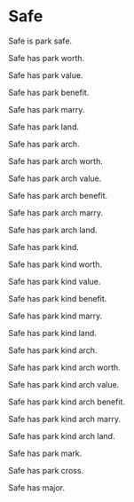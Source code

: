 # Safe

Safe is park safe.

Safe has park worth.

Safe has park value.

Safe has park benefit.

Safe has park marry.

Safe has park land.

Safe has park arch.

Safe has park arch worth.

Safe has park arch value.

Safe has park arch benefit.

Safe has park arch marry.

Safe has park arch land.

Safe has park kind.

Safe has park kind worth.

Safe has park kind value.

Safe has park kind benefit.

Safe has park kind marry.

Safe has park kind land.

Safe has park kind arch.

Safe has park kind arch worth.

Safe has park kind arch value.

Safe has park kind arch benefit.

Safe has park kind arch marry.

Safe has park kind arch land.

Safe has park mark.

Safe has park cross.

Safe has major.